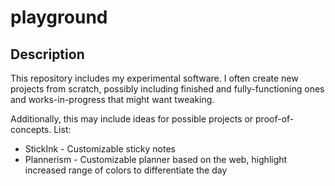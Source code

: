 # playground

## Description
This repository includes my experimental software.
I often create new projects from scratch, possibly including finished and fully-functioning ones and works-in-progress that might want tweaking.

Additionally, this may include ideas for possible projects or proof-of-concepts.
List:

* StickInk - Customizable sticky notes
* Plannerism - Customizable planner based on the web, highlight increased range of colors to differentiate the day
